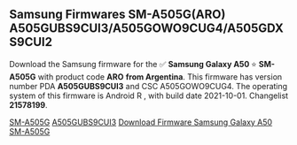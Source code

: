 <h2>Samsung Firmwares SM-A505G(ARO) A505GUBS9CUI3/A505GOWO9CUG4/A505GDXS9CUI2</h2>
Download the Samsung firmware for the ✅ <strong>Samsung Galaxy A50 </strong> ⭐ <strong>SM-A505G</strong> with product code <strong>ARO</strong> <strong> from Argentina</strong>. This firmware has version number PDA <strong>A505GUBS9CUI3</strong> and CSC A505GOWO9CUG4. The operating system of this firmware is Android R , with build date 2021-10-01. Changelist <strong>21578199</strong>.


[SM-A505G](https://samfirm.shop/samsung/model/SM-A505G)
[A505GUBS9CUI3](https://samfirm.shop/samsung/pda/A505GUBS9CUI3)
[Download Firmware Samsung Galaxy A50 SM-A505G](https://samfirm.shop/samsung/firmware/461582)
